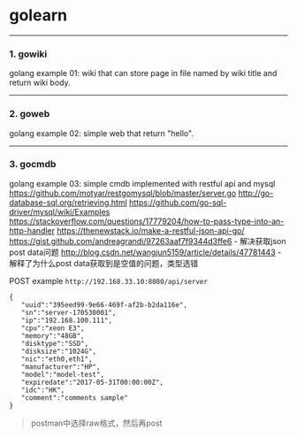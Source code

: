 # golearn

---

### 1. gowiki
golang example 01: wiki that can store page in file named by wiki title and return wiki body.

---

### 2. goweb
golang example 02: simple web that return "hello".

---

### 3. gocmdb
golang example 03: simple cmdb implemented with restful api and mysql
https://github.com/motyar/restgomysql/blob/master/server.go
http://go-database-sql.org/retrieving.html
https://github.com/go-sql-driver/mysql/wiki/Examples
https://stackoverflow.com/questions/17779204/how-to-pass-type-into-an-http-handler
https://thenewstack.io/make-a-restful-json-api-go/
https://gist.github.com/andreagrandi/97263aaf7f9344d3ffe6 - 解决获取json post data问题
http://blog.csdn.net/wangjun5159/article/details/47781443 - 解释了为什么post data获取到是空值的问题，类型选错

POST example `http://192.168.33.10:8080/api/server`
```
{  
   "uuid":"395eed99-9e66-469f-af2b-b2da116e",
   "sn":"server-170530001",
   "ip":"192.168.100.111",
   "cpu":"xeon E3",
   "memory":"48GB",
   "disktype":"SSD",
   "disksize":"1024G",
   "nic":"eth0,eth1",
   "manufacturer":"HP",
   "model":"model-test",
   "expiredate":"2017-05-31T00:00:00Z",
   "idc":"HK",
   "comment":"comments sample"
}
```
> postman中选择raw格式，然后再post
